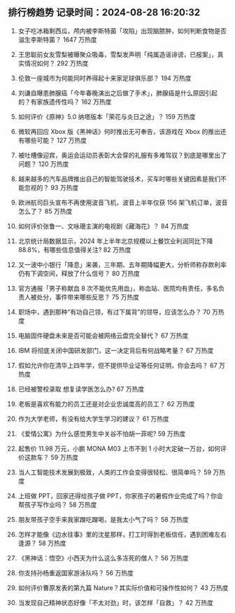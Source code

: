 
## 排行榜趋势 记录时间：2024-08-28 16:20:32
  
  1. 女子吃冰箱剩西瓜，颅内被李斯特菌「攻陷」出现脑脓肿，如何判断食物是否滋生李斯特菌？ 1647 万热度
    
  2. 王思聪前女友雪梨被曝聚众吸毒，雪梨发声明「纯属造谣诽谤，已报案」，真实情况如何？ 292 万热度
    
  3. 伦敦一座城市为何能同时养得起十来家足球俱乐部？ 194 万热度
    
  4. 刘谦自曝患肺腺癌「今年春晚演出之后做了手术」，肺腺癌是什么原因引起的？有家族遗传性吗？ 162 万热度
    
  5. 如何评价《原神》5.0 纳塔版本「荣花与炎日之途」？ 159 万热度
    
  6. 微软再回应 Xbox 版《黑神话》何时推出无可奉告，该游戏在 Xbox 的推出还有哪些可能？ 127 万热度
    
  7. 被吐槽像迎宾，奥运会运动员表彰大会穿的礼服有多难驾驭？到底是哪里出了问题？ 120 万热度
    
  8. 越来越多的汽车品牌推出自己的智能驾驶技术，买车时哪些关键因素是我们不能忽视的？ 93 万热度
    
  9. 欧洲航司巨头宣布不再使用波音飞机，波音上半年仅获 156 架飞机订单，波音怎么了？ 85 万热度
    
  10. 如何评价张鲁一、文咏珊主演的电视剧《藏海花》？ 84 万热度
    
  11. 北京统计局数据显示，2024 年上半年北京规模以上餐饮业利润同比下降 88.8%，有哪些信息值得关注? 82 万热度
    
  12. 又一波中小银行「降息」来袭，三年期、五年期降幅更大，分析师称存款利率仍有下调空间，释放了什么信号？ 80 万热度
    
  13. 官方通报「男子称献血 8 次不能优先用血」，称血站、医院均有责任，多名负责人被处分，事件带来哪些反思？ 75 万热度
    
  14. 职场中，遇到那种“有功自己领，有过下属背”的领导，应该怎么办？ 70 万热度
    
  15. 电脑固件硬盘未来是否可能会被网络云盘完全替代？ 67 万热度
    
  16. IBM 将彻底关闭中国研发部门，这一决定背后有何战略考量？ 67 万热度
    
  17. 假如允许你在清华上四年学，但不提供毕业证等任何证明，你会去吗？ 67 万热度
    
  18. 已经被警校录取 想复读学医怎么办? 67 万热度
    
  19. 老板是喜欢有能力的员工还是对企业忠诚度高的员工？ 62 万热度
    
  20. 作为大学老师，有没有给大学生学习的建议？ 61 万热度
    
  21. 《爱情公寓》为什么感觉男生中关谷不怕胡一菲呢? 59 万热度
    
  22. 起售价 11.98 万元，小鹏 MONA M03 上市不到 1 小时大定破一万台，如何评价这款车？ 59 万热度
    
  23. 当人工智能技术发展到极致，人类的工作会变得很轻松、很简单吗？ 59 万热度
    
  24. 上班做 PPT，回家还得给孩子做 PPT，你家孩子的暑假作业完成了吗？你会帮孩子写作业吗？ 58 万热度
    
  25. 朋友带孩子空手来我家蹭吃蹭喝，是我太小气了吗？ 58 万热度
    
  26. 怎样才能像《边水往事》里的沈星那样，打工时得到老板信任，遇到困难左右逢源？ 58 万热度
    
  27. 《黑神话：悟空》小西天为什么这么多冻死的僧人？ 56 万热度
    
  28. 你支持孙杨重返国家游泳队吗？ 56 万热度
    
  29. 如何评价曹原发表的第九篇 Nature？其实际价值和可操作性如何？ 43 万热度
    
  30. 当发现自己精神状态好像「不太对劲」时，该怎样「自救」？ 42 万热度
    